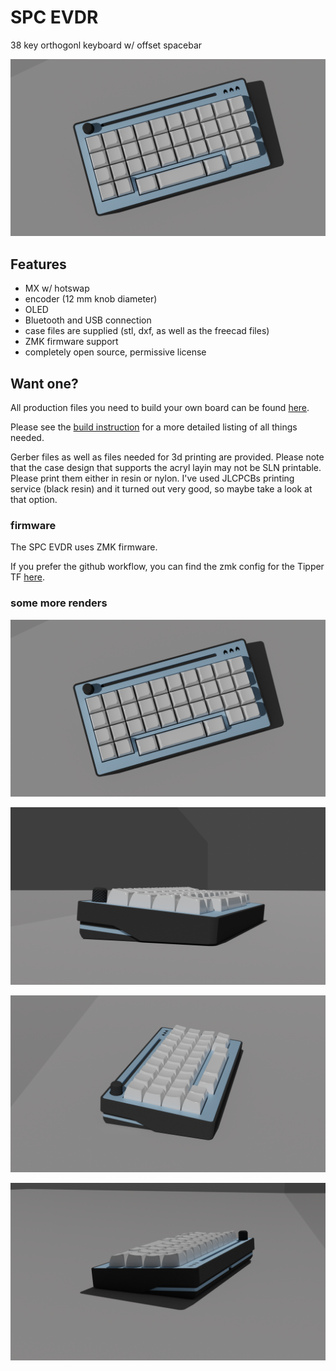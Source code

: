 # SPC EVDR
38 key orthogonl keyboard w/ offset spacebar

![top](img/top_knob.png)

## Features

- MX w/ hotswap
- encoder (12 mm knob diameter)
- OLED
- Bluetooth and USB connection 
- case files are supplied (stl, dxf, as well as the freecad files)
- ZMK firmware support
- completely open source, permissive license

## Want one?
All production files you need to build your own board can be found [here](./prod).

Please see the [build instruction](prod/build_guide.md) for a more detailed listing of all things needed.

Gerber files as well as files needed for 3d printing are provided. Please note that the case design that supports the acryl layin may not be SLN printable. Please print them either in resin or nylon. I've used JLCPCBs printing service (black resin) and it turned out very good, so maybe take a look at that option.

### firmware 
The SPC EVDR uses ZMK firmware.

If you prefer the github workflow, you can find the zmk config for the Tipper TF [here](https://github.com/weteor/SPC_EVDR-Config).

### some more renders
![top](img/top_knob.png)

![front](img/side_knob_1.png "front")

![front](img/side_knob.png)

![front](img/backRight.png)

